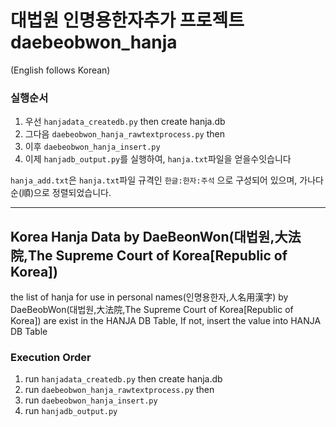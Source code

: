 # 대법원 인명용한자추가 프로젝트 daebeobwon_hanja

(English follows Korean)

### 실행순서
1. 우선 `hanjadata_createdb.py` then create hanja.db
2. 그다음 `daebeobwon_hanja_rawtextprocess.py` then 
3. 이후 `daebeobwon_hanja_insert.py`
4. 이제 `hanjadb_output.py`를 실행하여, `hanja.txt`파일을 얻을수잇습니다

`hanja_add.txt`은 `hanja.txt`파일 규격인 `한글:한자:주석` 으로 구성되어 있으며, 가나다순(順)으로 정렬되었습니다.


----

## Korea Hanja Data by DaeBeonWon(대법원,大法院,The Supreme Court of Korea[Republic of Korea])

the list of hanja for use in personal names(인명용한자,人名用漢字) by DaeBeobWon(대법원,大法院,The Supreme Court of Korea[Republic of Korea]) are exist in the HANJA DB Table,
If not, insert the value into HANJA DB Table 

### Execution Order 
1. run `hanjadata_createdb.py` then create hanja.db
2. run `daebeobwon_hanja_rawtextprocess.py` then 
3. run `daebeobwon_hanja_insert.py`
4. run `hanjadb_output.py`
